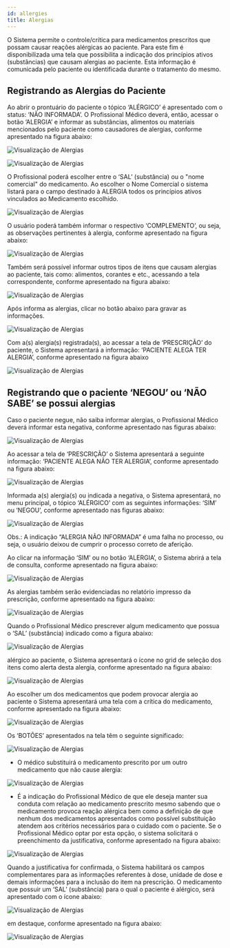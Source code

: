 ```yaml
---
id: allergies
title: Alergias
---
```


O Sistema permite o controle/crítica para medicamentos prescritos que possam causar reações alérgicas ao paciente. Para este fim é disponibilizada uma tela que possibilita a indicação dos princípios ativos (substâncias) que causam alergias ao paciente. Esta informação é comunicada pelo paciente ou identificada durante o tratamento do mesmo.

## Registrando as Alergias do Paciente

Ao abrir o prontuário do paciente o tópico ‘ALÉRGICO’ é apresentado com o status: ‘NÃO INFORMADA’. O Profissional Médico deverá, então, acessar o botão ‘ALERGIA’ e informar as substâncias, alimentos ou materiais mencionados pelo paciente como causadores de alergias, conforme apresentado na figura abaixo:

![Visualização de Alergias](../assets/imagem9.png)

![Visualização de Alergias](../assets/imagem10.png)

O Profissional poderá escolher entre o ‘SAL’ (substância) ou o "nome comercial" do medicamento. Ao escolher o Nome Comercial o sistema listará para o campo destinado à ALERGIA todos os princípios ativos vinculados ao Medicamento escolhido.

![Visualização de Alergias](../assets/imagem11.png)

O usuário poderá também informar o respectivo ‘COMPLEMENTO’, ou seja, as observações pertinentes à alergia, conforme apresentado na figura abaixo:

![Visualização de Alergias](../assets/imagem12.png)

Também será possível informar outros tipos de itens que causam alergias ao paciente, tais como: alimentos, corantes e etc., acessando a tela correspondente, conforme apresentado na figura abaixo:

![Visualização de Alergias](../assets/imagem13.png)

Após informa as alergias, clicar no botão abaixo para gravar as informações.

![Visualização de Alergias](../assets/imagem15.png)

Com a(s) alergia(s) registrada(s), ao acessar a tela de ‘PRESCRIÇÃO’ do paciente, o Sistema apresentará a informação: ‘PACIENTE ALEGA TER ALERGIA’, conforme apresentado na figura abaixo

![Visualização de Alergias](../assets/imagem14.png)

## Registrando que o paciente ‘NEGOU’ ou ‘NÃO SABE’ se possui alergias

Caso o paciente negue, não saiba informar alergias, o Profissional Médico deverá informar esta negativa, conforme apresentado nas figuras abaixo:

![Visualização de Alergias](../assets/imagem16.png)

Ao acessar a tela de ‘PRESCRIÇÃO’ o Sistema apresentará a seguinte informação: ‘PACIENTE ALEGA NÃO TER ALERGIA’, conforme apresentado na figura abaixo:

![Visualização de Alergias](../assets/imagem17.png)

Informada a(s) alergia(s) ou indicada a negativa, o Sistema apresentará, no menu principal, o tópico ‘ALÉRGICO’ com as seguintes informações: ‘SIM’ ou ‘NEGOU’, conforme apresentado nas figuras abaixo:

![Visualização de Alergias](../assets/imagem18.png)

Obs.: A indicação “ALERGIA NÃO INFORMADA” é uma falha no processo, ou seja, o usuário deixou de cumprir o processo correto de aferição.

Ao clicar na informação ‘SIM’ ou no botão ‘ALERGIA’, o Sistema abrirá a tela de consulta, conforme apresentado na figura abaixo:

![Visualização de Alergias](../assets/imagem19.png)

As alergias também serão evidenciadas no relatório impresso da prescrição, conforme apresentado na figura abaixo:

![Visualização de Alergias](../assets/imagem20.png)

Quando o Profissional Médico prescrever algum medicamento que possua o ‘SAL’ (substância) indicado como a figura abaixo: 

![Visualização de Alergias](../assets/imagem21.png)

alérgico ao paciente, o Sistema apresentará o ícone  no grid de seleção dos itens como alerta desta alergia, conforme apresentado na figura abaixo:

![Visualização de Alergias](../assets/imagem22.png)

Ao escolher um dos medicamentos que podem provocar alergia ao paciente o Sistema apresentará uma tela com a crítica do medicamento, conforme apresentado na figura abaixo:

![Visualização de Alergias](../assets/imagem23.png)

Os ‘BOTÕES’ apresentados na tela têm o seguinte significado:

![Visualização de Alergias](../assets/imagem24.png)
- O médico substituirá o medicamento prescrito por um outro medicamento que não cause alergia: 
    
![Visualização de Alergias](../assets/imagem25.png)
-  É a indicação do Profissional Médico de que ele deseja manter sua conduta com relação ao medicamento prescrito mesmo sabendo que o medicamento provoca reação alérgica bem como a definição de que nenhum dos medicamentos apresentados como possível substituição atendem aos critérios necessários para o cuidado com o paciente. Se o Profissional Médico optar por esta opção, o sistema solicitará o preenchimento da justificativa, conforme apresentado na figura abaixo:

![Visualização de Alergias](../assets/imagem26.png)

Quando a justificativa for confirmada, o Sistema habilitará os campos complementares para as informações referentes à dose, unidade de dose e demais informações para a inclusão do item na prescrição. O medicamento que possuir um ‘SAL’ (substância) para o qual o paciente é alérgico, será apresentado com o ícone abaixo: 

![Visualização de Alergias](../assets/imagem28.png)

 em destaque, conforme apresentado na figura abaixo:

![Visualização de Alergias](../assets/imagem27.png)
